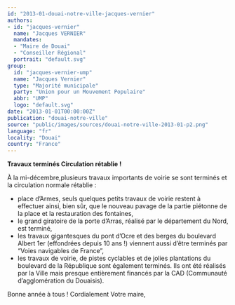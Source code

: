 ```yaml
---
id: "2013-01-douai-notre-ville-jacques-vernier"
authors:
- id: "jacques-vernier"
  name: "Jacques VERNIER"
  mandates: 
  - "Maire de Douai"
  - "Conseiller Régional"
  portrait: "default.svg"
group:
  id: "jacques-vernier-ump"
  name: "Jacques Vernier"
  type: "Majorité municipale"
  party: "Union pour un Mouvement Populaire"
  abbr: "UMP"
  logo: "default.svg"
date: "2013-01-01T00:00:00Z"
publication: "douai-notre-ville"
source: "public/images/sources/douai-notre-ville-2013-01-p2.png"
language: "fr"
locality: "Douai"
country: "France"
---
```


**Travaux terminés
Circulation rétablie !**

À la mi-décembre,plusieurs travaux importants de voirie se sont terminés et la circulation normale rétablie :
- place d’Armes, seuls quelques petits travaux de voirie restent à effectuer ainsi, bien sûr, que le nouveau pavage de la partie piétonne de la place et la restauration des fontaines,
- le grand giratoire de la porte d’Arras, réalisé par le département du Nord, est terminé,
- les travaux gigantesques du pont d’Ocre et des berges du boulevard Albert 1er (effondrées depuis 10 ans !) viennent aussi d’être terminés par “Voies navigables de France”,
- les travaux de voirie, de pistes cyclables et de jolies plantations du boulevard de la République sont également terminés. Ils ont été réalisés par la Ville mais presque entièrement financés par la CAD (Communauté d’agglomération du Douaisis).

Bonne année à tous !
Cordialement
Votre maire,
